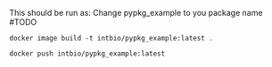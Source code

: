 This should be run as:
Change pypkg_example to you package name #TODO

```
docker image build -t intbio/pypkg_example:latest .
```

```
docker push intbio/pypkg_example:latest
```